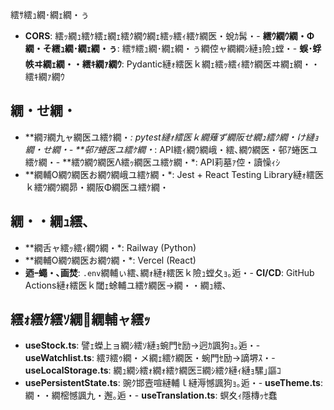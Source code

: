 繧ｻ繧ｭ繝･繝ｪ繝・ぅ

- **CORS**: 繧ｯ繝ｭ繧ｹ繧ｪ繝ｪ繧ｸ繝ｳ繝ｪ繧ｯ繧ｨ繧ｹ繝医・蛻ｶ髯・- **繧ｳ繝ｳ繝・Φ繝・そ繧ｭ繝･繝ｪ繝・ぅ**: 繧ｻ繧ｭ繝･繝ｪ繝・ぅ繝倥ャ繝繝ｼ縺ｮ險ｭ螳・- **蜈･蜉帙ヰ繝ｪ繝・・繧ｷ繝ｧ繝ｳ**: Pydantic縺ｫ繧医ｋ繝ｪ繧ｯ繧ｨ繧ｹ繝医ヰ繝ｪ繝・・繧ｷ繝ｧ繝ｳ

## 繝・せ繝・
- **繝ｦ繝九ャ繝医ユ繧ｹ繝・*: pytest縺ｫ繧医ｋ繝薙ず繝阪せ繝ｭ繧ｸ繝・け縺ｮ繝・せ繝・- **邨ｱ蜷医ユ繧ｹ繝・*: API繧ｨ繝ｳ繝峨・繧､繝ｳ繝医・邨ｱ蜷医ユ繧ｹ繝・- **繧ｳ繝ｳ繝医Λ繧ｯ繝医ユ繧ｹ繝・*: API莉墓ｧ倥・讀懆ｨｼ
- **繝輔Ο繝ｳ繝医お繝ｳ繝峨ユ繧ｹ繝・*: Jest + React Testing Library縺ｫ繧医ｋ繧ｳ繝ｳ繝昴・繝阪Φ繝医ユ繧ｹ繝・
## 繝・・繝ｭ繧､

- **繝舌ャ繧ｯ繧ｨ繝ｳ繝・*: Railway (Python)
- **繝輔Ο繝ｳ繝医お繝ｳ繝・*: Vercel (React)
- **迺ｰ蠅・､画焚**: `.env`繝輔ぃ繧､繝ｫ縺ｫ繧医ｋ險ｭ螳夂ｮ｡逅・- **CI/CD**: GitHub Actions縺ｫ繧医ｋ閾ｪ蜍輔ユ繧ｹ繝医→繝・・繝ｭ繧､

## 繧ｫ繧ｹ繧ｿ繝繝輔ャ繧ｯ

- **useStock.ts**: 譬ｪ蠑上ョ繝ｼ繧ｿ縺ｮ蜿門ｾ励→迥ｶ諷狗ｮ｡逅・- **useWatchlist.ts**: 繧ｦ繧ｩ繝・メ繝ｪ繧ｹ繝医・蜿門ｾ励→謫堺ｽ・- **useLocalStorage.ts**: 繝ｭ繝ｼ繧ｫ繝ｫ繧ｹ繝医Ξ繝ｼ繧ｸ縺ｨ縺ｮ騾｣謳ｺ
- **usePersistentState.ts**: 豌ｸ邯壼喧縺輔ｌ縺溽憾諷狗ｮ｡逅・- **useTheme.ts**: 繝・・繝樒憾諷九・邂｡逅・- **useTranslation.ts**: 螟夊ｨ隱槫ｯｾ蠢